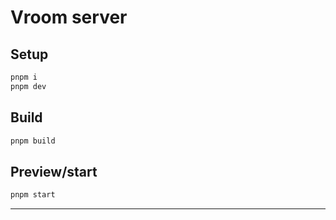 # Vroom server

## Setup

``` bash
pnpm i
pnpm dev
```

## Build

``` bash
pnpm build
```

## Preview/start

``` bash
pnpm start
```

---
